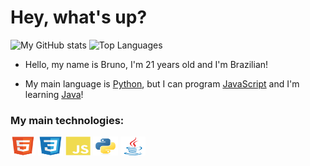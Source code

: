 # Hey, what's up?
![My GitHub stats](https://github-readme-stats.vercel.app/api?username=DoctorMwol&show_icons=true&theme=dracula)
![Top Languages](https://github-readme-stats.vercel.app/api/top-langs/?username=DoctorMwol&layout=compact&show_icons=true&theme=dracula)

- Hello, my name is Bruno, I'm 21 years old and I'm Brazilian!

- My main language is [Python](https://pt.wikipedia.org/wiki/Python), but I can program [JavaScript](https://pt.wikipedia.org/wiki/JavaScript) and I'm learning [Java](https://en.wikipedia.org/wiki/Java_(programming_language))!

### My main technologies:
  <img align="center" alt="HTML" height="30" width="40" src="https://raw.githubusercontent.com/devicons/devicon/master/icons/html5/html5-original.svg">
  <img align="center" alt="CSS" height="30" width="40" src="https://raw.githubusercontent.com/devicons/devicon/master/icons/css3/css3-original.svg">
  <img align="center" alt="JavaScript" height="30" width="40" src="https://raw.githubusercontent.com/devicons/devicon/master/icons/javascript/javascript-plain.svg">
  <img align="center" alt="Python" height="30" width="40" src="https://raw.githubusercontent.com/devicons/devicon/master/icons/python/python-original.svg">
  <img align="center" alt="Java" height="30" width="40" src="https://raw.githubusercontent.com/devicons/devicon/master/icons/java/java-original.svg">
